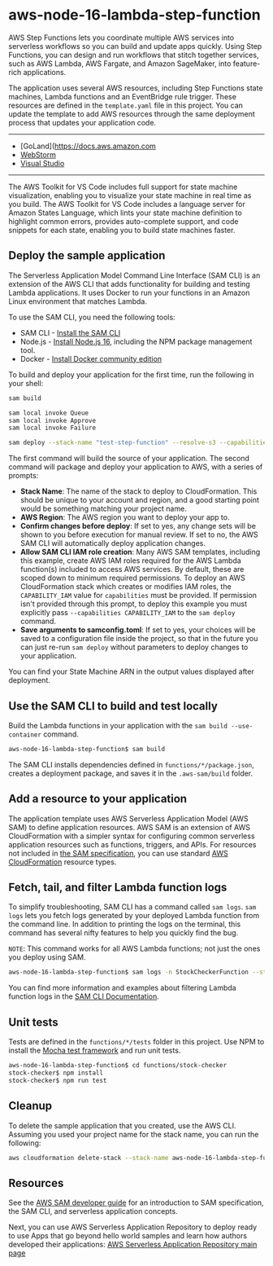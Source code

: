# aws-node-16-lambda-step-function

AWS Step Functions lets you coordinate multiple AWS services into serverless workflows so you can build and update apps quickly. Using Step Functions, you can design and run workflows that stitch together services, such as AWS Lambda, AWS Fargate, and Amazon SageMaker, into feature-rich applications.

The application uses several AWS resources, including Step Functions state machines, Lambda functions and an EventBridge rule trigger. These resources are defined in the `template.yaml` file in this project. You can update the template to add AWS resources through the same deployment process that updates your application code.

---

* [GoLand](https://docs.aws.amazon.com
* [WebStorm](https://docs.aws.amazon.com/toolkit-for-jetbrains/latest/userguide/welcome.html)
* [Visual Studio](https://docs.aws.amazon.com/toolkit-for-visual-studio/latest/user-guide/welcome.html)

---

The AWS Toolkit for VS Code includes full support for state machine visualization, enabling you to visualize your state machine in real time as you build. The AWS Toolkit for VS Code includes a language server for Amazon States Language, which lints your state machine definition to highlight common errors, provides auto-complete support, and code snippets for each state, enabling you to build state machines faster.

## Deploy the sample application

The Serverless Application Model Command Line Interface (SAM CLI) is an extension of the AWS CLI that adds functionality for building and testing Lambda applications. It uses Docker to run your functions in an Amazon Linux environment that matches Lambda.

To use the SAM CLI, you need the following tools:

* SAM CLI - [Install the SAM CLI](https://docs.aws.amazon.com/serverless-application-model/latest/developerguide/serverless-sam-cli-install.html)
* Node.js - [Install Node.js 16](https://nodejs.org/en/), including the NPM package management tool.
* Docker - [Install Docker community edition](https://hub.docker.com/search/?type=edition&offering=community)

To build and deploy your application for the first time, run the following in your shell:

```bash
sam build

sam local invoke Queue
sam local invoke Approve
sam local invoke Failure

sam deploy --stack-name "test-step-function" --resolve-s3 --capabilities CAPABILITY_IAM
```

The first command will build the source of your application. The second command will package and deploy your application to AWS, with a series of prompts:

* **Stack Name**: The name of the stack to deploy to CloudFormation. This should be unique to your account and region, and a good starting point would be something matching your project name.
* **AWS Region**: The AWS region you want to deploy your app to.
* **Confirm changes before deploy**: If set to yes, any change sets will be shown to you before execution for manual review. If set to no, the AWS SAM CLI will automatically deploy application changes.
* **Allow SAM CLI IAM role creation**: Many AWS SAM templates, including this example, create AWS IAM roles required for the AWS Lambda function(s) included to access AWS services. By default, these are scoped down to minimum required permissions. To deploy an AWS CloudFormation stack which creates or modifies IAM roles, the `CAPABILITY_IAM` value for `capabilities` must be provided. If permission isn't provided through this prompt, to deploy this example you must explicitly pass `--capabilities CAPABILITY_IAM` to the `sam deploy` command.
* **Save arguments to samconfig.toml**: If set to yes, your choices will be saved to a configuration file inside the project, so that in the future you can just re-run `sam deploy` without parameters to deploy changes to your application.

You can find your State Machine ARN in the output values displayed after deployment.

## Use the SAM CLI to build and test locally

Build the Lambda functions in your application with the `sam build --use-container` command.

```bash
aws-node-16-lambda-step-function$ sam build
```

The SAM CLI installs dependencies defined in `functions/*/package.json`, creates a deployment package, and saves it in the `.aws-sam/build` folder.

## Add a resource to your application
The application template uses AWS Serverless Application Model (AWS SAM) to define application resources. AWS SAM is an extension of AWS CloudFormation with a simpler syntax for configuring common serverless application resources such as functions, triggers, and APIs. For resources not included in [the SAM specification](https://github.com/awslabs/serverless-application-model/blob/master/versions/2016-10-31.md), you can use standard [AWS CloudFormation](https://docs.aws.amazon.com/AWSCloudFormation/latest/UserGuide/aws-template-resource-type-ref.html) resource types.

## Fetch, tail, and filter Lambda function logs

To simplify troubleshooting, SAM CLI has a command called `sam logs`. `sam logs` lets you fetch logs generated by your deployed Lambda function from the command line. In addition to printing the logs on the terminal, this command has several nifty features to help you quickly find the bug.

`NOTE`: This command works for all AWS Lambda functions; not just the ones you deploy using SAM.

```bash
aws-node-16-lambda-step-function$ sam logs -n StockCheckerFunction --stack-name aws-node-16-lambda-step-function --tail
```

You can find more information and examples about filtering Lambda function logs in the [SAM CLI Documentation](https://docs.aws.amazon.com/serverless-application-model/latest/developerguide/serverless-sam-cli-logging.html).

## Unit tests

Tests are defined in the `functions/*/tests` folder in this project. Use NPM to install the [Mocha test framework](https://mochajs.org/) and run unit tests.

```bash
aws-node-16-lambda-step-function$ cd functions/stock-checker
stock-checker$ npm install
stock-checker$ npm run test
```

## Cleanup

To delete the sample application that you created, use the AWS CLI. Assuming you used your project name for the stack name, you can run the following:

```bash
aws cloudformation delete-stack --stack-name aws-node-16-lambda-step-function
```

## Resources

See the [AWS SAM developer guide](https://docs.aws.amazon.com/serverless-application-model/latest/developerguide/what-is-sam.html) for an introduction to SAM specification, the SAM CLI, and serverless application concepts.

Next, you can use AWS Serverless Application Repository to deploy ready to use Apps that go beyond hello world samples and learn how authors developed their applications: [AWS Serverless Application Repository main page](https://aws.amazon.com/serverless/serverlessrepo/)
